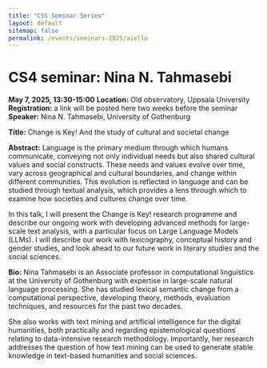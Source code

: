 ```yaml
---
title: "CSS Seminar Series"
layout: default
sitemap: false
permalink: /events/seminars-2025/aiello
---
```


# CS4 seminar: Nina N. Tahmasebi

**May 7, 2025, 13:30-15:00**
**Location:** Old observatory, Uppsala University
**Registration:** a link will be posted here two weeks before the seminar
**Speaker:** Nina N. Tahmasebi, University of Gothenburg

**Title:** Change is Key! And the study of cultural and societal change

**Abstract:** Language is the primary medium through which humans communicate, conveying not only individual needs but also shared cultural values and social constructs. These needs and values evolve over time, vary across geographical and cultural boundaries, and change within different communities. This evolution is reflected in language and can be studied through textual analysis, which provides a lens through which to examine how societies and cultures change over time.

In this talk, I will present the Change is Key! research programme and describe our ongoing work with developing  advanced methods for large-scale text analysis,  with a particular focus on Large Language Models (LLMs). I will describe our work with lexicography, conceptual history and gender studies, and look ahead to our future work in literary studies and the social sciences.

**Bio:** Nina Tahmasebi is an Associate professor in computational linguistics at the University of Gothenburg with expertise in large-scale natural language processing. She has studied lexical semantic change from a computational perspective, developing theory, methods, evaluation techniques, and resources for the past two decades.

She also works with text mining and artificial intelligence for the digital humanities, both practically and regarding epistemological questions relating to data-intensive research methodology. Importantly, her research addresses the question of how text mining can be used to generate stable knowledge in text-based humanities and social sciences.
